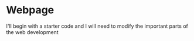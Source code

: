 # Webpage
I'll begin with a starter code and I will need to modify the important parts of the web development

